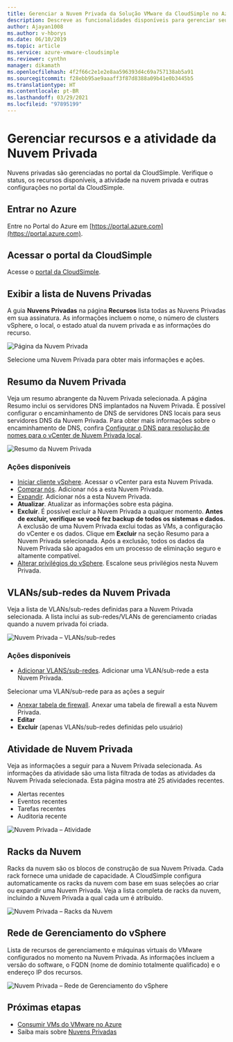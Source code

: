 ```yaml
---
title: Gerenciar a Nuvem Privada da Solução VMware da CloudSimple no Azure
description: Descreve as funcionalidades disponíveis para gerenciar seus recursos e sua atividade de Nuvem Privada da CloudSimple
author: Ajayan1008
ms.author: v-hborys
ms.date: 06/10/2019
ms.topic: article
ms.service: azure-vmware-cloudsimple
ms.reviewer: cynthn
manager: dikamath
ms.openlocfilehash: 4f2f66c2e1e2e8aa596393d4c69a757138ab5a91
ms.sourcegitcommit: f28ebb95ae9aaaff3f87d8388a09b41e0b3445b5
ms.translationtype: HT
ms.contentlocale: pt-BR
ms.lasthandoff: 03/29/2021
ms.locfileid: "97895199"
---
```

# <a name="manage-private-cloud-resources-and-activity"></a>Gerenciar recursos e a atividade da Nuvem Privada

Nuvens privadas são gerenciadas no portal da CloudSimple.  Verifique o status, os recursos disponíveis, a atividade na nuvem privada e outras configurações no portal da CloudSimple.

## <a name="sign-in-to-azure"></a>Entrar no Azure

Entre no Portal do Azure em [https://portal.azure.com](https://portal.azure.com).

## <a name="access-the-cloudsimple-portal"></a>Acessar o portal da CloudSimple

Acesse o [portal da CloudSimple](access-cloudsimple-portal.md).

## <a name="view-the-list-of-private-clouds"></a>Exibir a lista de Nuvens Privadas

A guia **Nuvens Privadas** na página **Recursos** lista todas as Nuvens Privadas em sua assinatura. As informações incluem o nome, o número de clusters vSphere, o local, o estado atual da nuvem privada e as informações do recurso.

![Página da Nuvem Privada](media/manage-private-cloud.png)

Selecione uma Nuvem Privada para obter mais informações e ações.

## <a name="private-cloud-summary"></a>Resumo da Nuvem Privada

Veja um resumo abrangente da Nuvem Privada selecionada.  A página Resumo inclui os servidores DNS implantados na Nuvem Privada.  É possível configurar o encaminhamento de DNS de servidores DNS locais para seus servidores DNS da Nuvem Privada.  Para obter mais informações sobre o encaminhamento de DNS, confira [Configurar o DNS para resolução de nomes para o vCenter de Nuvem Privada local](./on-premises-dns-setup.md).

![Resumo da Nuvem Privada](media/private-cloud-summary.png)

### <a name="available-actions"></a>Ações disponíveis

* [Iniciar cliente vSphere](./vcenter-access.md). Acessar o vCenter para esta Nuvem Privada.
* [Comprar nós](create-nodes.md). Adicionar nós a esta Nuvem Privada.
* [Expandir](expand-private-cloud.md). Adicionar nós a esta Nuvem Privada.
* **Atualizar**. Atualizar as informações sobre esta página.
* **Excluir**. É possível excluir a Nuvem Privada a qualquer momento. **Antes de excluir, verifique se você fez backup de todos os sistemas e dados.** A exclusão de uma Nuvem Privada exclui todas as VMs, a configuração do vCenter e os dados. Clique em **Excluir** na seção Resumo para a Nuvem Privada selecionada. Após a exclusão, todos os dados da Nuvem Privada são apagados em um processo de eliminação seguro e altamente compatível.
* [Alterar privilégios do vSphere](escalate-private-cloud-privileges.md).  Escalone seus privilégios nesta Nuvem Privada.

## <a name="private-cloud-vlanssubnets"></a>VLANs/sub-redes da Nuvem Privada

Veja a lista de VLANs/sub-redes definidas para a Nuvem Privada selecionada.  A lista inclui as sub-redes/VLANs de gerenciamento criadas quando a nuvem privada foi criada.

![Nuvem Privada – VLANs/sub-redes](media/private-cloud-vlans-subnets.png) 

### <a name="available-actions"></a>Ações disponíveis

* [Adicionar VLANS/sub-redes](./create-vlan-subnet.md). Adicionar uma VLAN/sub-rede a esta Nuvem Privada.

Selecionar uma VLAN/sub-rede para as ações a seguir
* [Anexar tabela de firewall](./firewall.md). Anexar uma tabela de firewall a esta Nuvem Privada.
* **Editar**
* **Excluir** (apenas VLANs/sub-redes definidas pelo usuário)

## <a name="private-cloud-activity"></a>Atividade de Nuvem Privada

Veja as informações a seguir para a Nuvem Privada selecionada.  As informações da atividade são uma lista filtrada de todas as atividades da Nuvem Privada selecionada.  Esta página mostra até 25 atividades recentes.

* Alertas recentes
* Eventos recentes
* Tarefas recentes
* Auditoria recente

![Nuvem Privada – Atividade](media/private-cloud-activity.png)

## <a name="cloud-racks"></a>Racks da Nuvem

Racks da nuvem são os blocos de construção de sua Nuvem Privada. Cada rack fornece uma unidade de capacidade. A CloudSimple configura automaticamente os racks da nuvem com base em suas seleções ao criar ou expandir uma Nuvem Privada.  Veja a lista completa de racks da nuvem, incluindo a Nuvem Privada a qual cada um é atribuído.

![Nuvem Privada – Racks da Nuvem](media/private-cloud-cloudracks.png)

## <a name="vsphere-management-network"></a>Rede de Gerenciamento do vSphere

Lista de recursos de gerenciamento e máquinas virtuais do VMware configurados no momento na Nuvem Privada. As informações incluem a versão do software, o FQDN (nome de domínio totalmente qualificado) e o endereço IP dos recursos.

![Nuvem Privada – Rede de Gerenciamento do vSphere](media/private-cloud-vsphere-management-network.png)

## <a name="next-steps"></a>Próximas etapas

* [Consumir VMs do VMware no Azure](quickstart-create-vmware-virtual-machine.md)
* Saiba mais sobre [Nuvens Privadas](cloudsimple-private-cloud.md)
